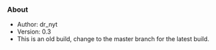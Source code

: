 ### About
 *	Author: dr_nyt
 *	Version: 0.3
 *  This is an old build, change to the master branch for the latest build.

